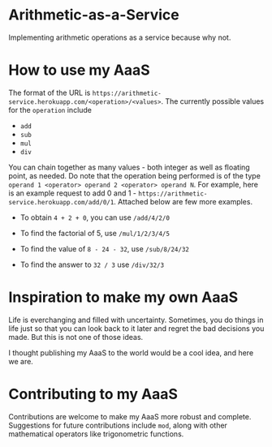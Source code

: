 # Arithmetic-as-a-Service
Implementing arithmetic operations as a service because why not.

# How to use my AaaS

The format of the URL is `https://arithmetic-service.herokuapp.com/<operation>/<values>`. The currently possible values for the `operation` include 

* `add`
* `sub`
* `mul`
* `div`

You can chain together as many values - both integer as well as floating point, as needed. Do note that the operation being performed is of the type `operand 1 <operator> operand 2 <operator> operand N`. For example, here is an example request to add
0 and 1 - `https://arithmetic-service.herokuapp.com/add/0/1`. Attached below are few more examples.

* To obtain `4 + 2 + 0`, you can use `/add/4/2/0`

* To find the factorial of 5, use `/mul/1/2/3/4/5`

* To find the value of `8 - 24 - 32`, use `/sub/8/24/32`

* To find the answer to `32 / 3` use `/div/32/3`

# Inspiration to make my own AaaS

Life is everchanging and filled with uncertainty. Sometimes, you do things in life just so that you can look back to it later and regret the bad decisions you made. But this is not one of those ideas.

I thought publishing my AaaS to the world would be a cool idea, and here we are.

# Contributing to my AaaS

Contributions are welcome to make my AaaS more robust and complete. Suggestions for future contributions include `mod`, along with other mathematical operators like trigonometric functions.
